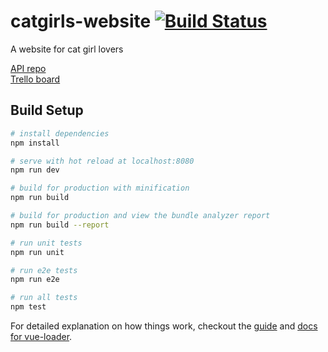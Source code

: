 # catgirls-website [![Build Status](https://travis-ci.org/brussell98/catgirls-website.svg?branch=master)](https://travis-ci.org/brussell98/catgirls-website)

A website for cat girl lovers

[API repo](https://github.com/brussell98/catgirls-api)   
[Trello board](https://trello.com/b/R14Gr3ae/catgirls-website)

## Build Setup

``` bash
# install dependencies
npm install

# serve with hot reload at localhost:8080
npm run dev

# build for production with minification
npm run build

# build for production and view the bundle analyzer report
npm run build --report

# run unit tests
npm run unit

# run e2e tests
npm run e2e

# run all tests
npm test
```

For detailed explanation on how things work, checkout the [guide](http://vuejs-templates.github.io/webpack/) and [docs for vue-loader](http://vuejs.github.io/vue-loader).
